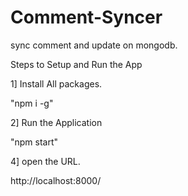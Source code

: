 # Comment-Syncer
sync comment and update on mongodb.

Steps to Setup and Run the App

1] Install All packages. 

"npm i -g" 

2] Run the Application 

"npm start"

4] open the URL.

http://localhost:8000/
